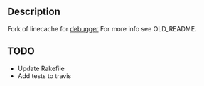 ## Description
Fork of linecache for [debugger](http://github.com/cldwalker/debugger)
For more info see OLD\_README.

## TODO
* Update Rakefile
* Add tests to travis
